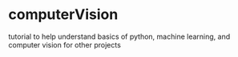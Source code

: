 # computerVision
tutorial to help understand basics of python, machine learning, and computer vision for other projects
